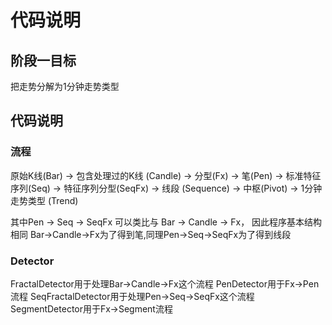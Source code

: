 # 代码说明

## 阶段一目标

把走势分解为1分钟走势类型

## 代码说明

### 流程

原始K线(Bar)  ->   包含处理过的K线 (Candle) -> 分型(Fx) -> 笔(Pen) -> 标准特征序列(Seq) -> 特征序列分型(SeqFx) -> 线段 (Sequence) ->
中枢(Pivot) -> 1分钟走势类型 (Trend)

其中Pen -> Seq -> SeqFx 可以类比与 Bar -> Candle -> Fx， 因此程序基本结构相同
Bar->Candle->Fx为了得到笔,同理Pen->Seq->SeqFx为了得到线段

### Detector

FractalDetector用于处理Bar->Candle->Fx这个流程
PenDetector用于Fx->Pen流程
SeqFractalDetector用于处理Pen->Seq->SeqFx这个流程
SegmentDetector用于Fx->Segment流程